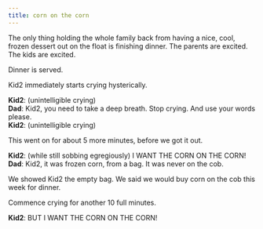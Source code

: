 ```yaml
---
title: corn on the corn
---
```


The only thing holding the whole family back from having a nice, cool, frozen dessert out on the float is finishing dinner.  The parents are excited.  The kids are excited.

Dinner is served.

Kid2 immediately starts crying hysterically.

__Kid2__:  (unintelligible crying)  
__Dad__:  Kid2, you need to take a deep breath.  Stop crying.  And use your words please.  
__Kid2__:  (unintelligible crying)  

This went on for about 5 more minutes, before we got it out.

__Kid2__:  (while still sobbing egregiously) I WANT THE CORN ON THE CORN!  
__Dad__:  Kid2, it was frozen corn, from a bag.  It was never on the cob.  

We showed Kid2 the empty bag.  We said we would buy corn on the cob this week for dinner.

Commence crying for another 10 full minutes.

__Kid2__:  BUT I WANT THE CORN ON THE CORN!
